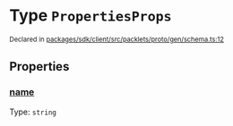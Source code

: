 # Type `PropertiesProps`
<sub>Declared in [packages/sdk/client/src/packlets/proto/gen/schema.ts:12]()</sub>





## Properties
### [name]()
Type: <code>string</code>
